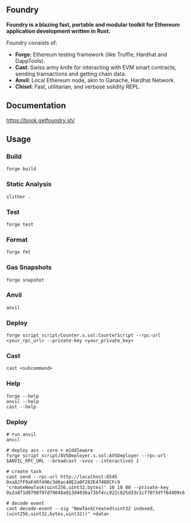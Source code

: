 ## Foundry

**Foundry is a blazing fast, portable and modular toolkit for Ethereum application development written in Rust.**

Foundry consists of:

-   **Forge**: Ethereum testing framework (like Truffle, Hardhat and DappTools).
-   **Cast**: Swiss army knife for interacting with EVM smart contracts, sending transactions and getting chain data.
-   **Anvil**: Local Ethereum node, akin to Ganache, Hardhat Network.
-   **Chisel**: Fast, utilitarian, and verbose solidity REPL.

## Documentation

https://book.getfoundry.sh/

## Usage

### Build

```shell
forge build
```

### Static Analysis

```shell
slither .
```

### Test

```shell
forge test
```

### Format

```shell
forge fmt
```

### Gas Snapshots

```shell
forge snapshot
```

### Anvil

```shell
anvil
```

### Deploy

```shell
forge script script/Counter.s.sol:CounterScript --rpc-url <your_rpc_url> --private-key <your_private_key>
```

### Cast

```shell
cast <subcommand>
```

### Help

```shell
forge --help
anvil --help
cast --help
```


### Deploy

```shell
# run anvil
anvil

# deploy avs - core + middleware
forge script script/AVSDeployer.s.sol:AVSDeployer --rpc-url $ANVIL_RPC_URL --broadcast -vvvv --interactives 1

# create task
cast send --rpc-url http://localhost:8545 0xa82fF9aFd8f496c3d6ac40E2a0F282E47488CFc9 'createNewTask(uint256,uint32,bytes)' 10 10 00 --private-key 0x2a871d0798f97d79848a013d4936a73bf4cc922c825d33c1cf7073dff6d409c6

# decode event
cast decode-event --sig "NewTaskCreated(uint32 indexed,(uint256,uint32,bytes,uint32))" <data>

```
